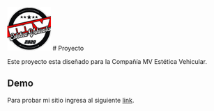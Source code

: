 <img src="images/logo.jpg" width="100px">
# Proyecto

Este proyecto esta diseñado para la Compañía MV Estética Vehicular.

## Demo

Para probar mi sitio ingresa al siguiente [link](https://matiasviceconte.github.io/Proyecto/).

